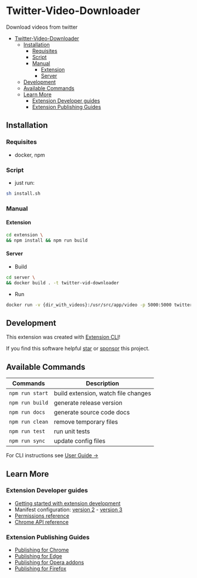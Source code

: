# Twitter-Video-Downloader

Download videos from twitter

- [Twitter-Video-Downloader](#twitter-video-downloader)
  - [Installation](#installation)
    - [Requisites](#requisites)
    - [Script](#script)
    - [Manual](#manual)
      - [Extension](#extension)
      - [Server](#server)
  - [Development](#development)
  - [Available Commands](#available-commands)
  - [Learn More](#learn-more)
    - [Extension Developer guides](#extension-developer-guides)
    - [Extension Publishing Guides](#extension-publishing-guides)

## Installation

### Requisites

- docker, npm

### Script

- just run:

```sh
sh install.sh
```

### Manual

#### Extension

```sh
cd extension \
&& npm install && npm run build
```

#### Server

- Build

```sh
cd server \
&& docker build . -t twitter-vid-downloader
```

- Run

```sh
docker run -v {dir_with_videos}:/usr/src/app/video -p 5000:5000 twitter-vid-downloader
```

## Development

This extension was created with [Extension CLI](https://oss.mobilefirst.me/extension-cli/)!

If you find this software helpful [star](https://github.com/MobileFirstLLC/extension-cli/) or [sponsor](https://github.com/sponsors/MobileFirstLLC) this project.

## Available Commands

| Commands        | Description                         |
|-----------------|-------------------------------------|
| `npm run start` | build extension, watch file changes |
| `npm run build` | generate release version            |
| `npm run docs`  | generate source code docs           |
| `npm run clean` | remove temporary files              |
| `npm run test`  | run unit tests                      |
| `npm run sync`  | update config files                 |

For CLI instructions see [User Guide &rarr;](https://oss.mobilefirst.me/extension-cli/)

## Learn More

### Extension Developer guides

- [Getting started with extension development](https://developer.chrome.com/extensions/getstarted)
- Manifest configuration: [version 2](https://developer.chrome.com/extensions/manifest) - [version 3](https://developer.chrome.com/docs/extensions/mv3/intro/)
- [Permissions reference](https://developer.chrome.com/extensions/declare_permissions)
- [Chrome API reference](https://developer.chrome.com/docs/extensions/reference/)

### Extension Publishing Guides

- [Publishing for Chrome](https://developer.chrome.com/webstore/publish)
- [Publishing for Edge](https://docs.microsoft.com/en-us/microsoft-edge/extensions-chromium/publish/publish-extension)
- [Publishing for Opera addons](https://dev.opera.com/extensions/publishing-guidelines/)
- [Publishing for Firefox](https://extensionworkshop.com/documentation/publish/submitting-an-add-on/)
